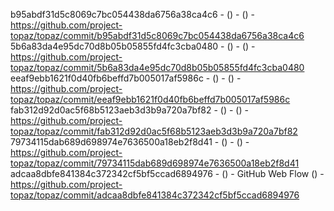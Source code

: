 b95abdf31d5c8069c7bc054438da6756a38ca4c6 -  () -  () - https://github.com/project-topaz/topaz/commit/b95abdf31d5c8069c7bc054438da6756a38ca4c6
5b6a83da4e95dc70d8b05b05855fd4fc3cba0480 -  () -  () - https://github.com/project-topaz/topaz/commit/5b6a83da4e95dc70d8b05b05855fd4fc3cba0480
eeaf9ebb1621f0d40fb6beffd7b005017af5986c -  () -  () - https://github.com/project-topaz/topaz/commit/eeaf9ebb1621f0d40fb6beffd7b005017af5986c
fab312d92d0ac5f68b5123aeb3d3b9a720a7bf82 -  () -  () - https://github.com/project-topaz/topaz/commit/fab312d92d0ac5f68b5123aeb3d3b9a720a7bf82
79734115dab689d698974e7636500a18eb2f8d41 -  () -  () - https://github.com/project-topaz/topaz/commit/79734115dab689d698974e7636500a18eb2f8d41
adcaa8dbfe841384c372342cf5bf5ccad6894976 -  () - GitHub Web Flow () - https://github.com/project-topaz/topaz/commit/adcaa8dbfe841384c372342cf5bf5ccad6894976
